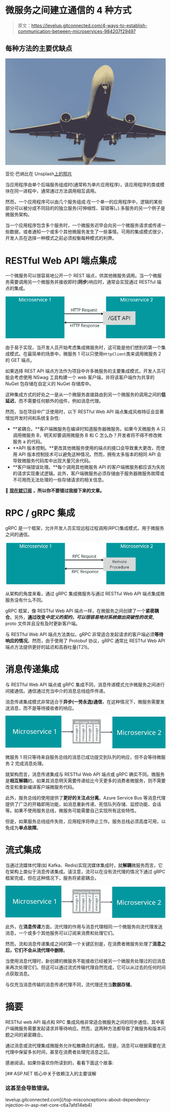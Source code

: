 # 微服务之间建立通信的 4 种方式

> 原文：<https://levelup.gitconnected.com/4-ways-to-establish-communication-between-microservices-984207f29497>

## 每种方法的主要优缺点

![](img/77768d68bbd3ed903c7be028a49f61ba.png)

亚伦·巴纳比在 Unsplash[上的照片](https://unsplash.com?utm_source=medium&utm_medium=referral)

当应用程序由单个后端服务组成时(通常称为单片应用程序)，该应用程序的类或模块在同一进程中，通常通过方法调用相互调用。

然而，一个应用程序可以由几个服务组成:在一个单一的应用程序中，逻辑的某些部分可以被分成不同目的的独立服务(可伸缩性、容错等)。).多服务的另一个例子是微服务架构。

当一个应用程序包含多个服务时，一个微服务迟早会向另一个微服务请求或传递一些数据，或者通知一个或多个其他微服务发生了一些事情。可用的集成模式很少，开发人员在选择一种模式之前必须权衡每种模式的利弊。

# RESTful Web API 端点集成

一个微服务可以很容易地公开一个 REST 端点，供其他微服务调用。当一个微服务需要调用另一个微服务并接收即时(**同步**)响应时，通常会实现通过 RESTful 端点的集成。

![](img/cd00a15eb9387740d6b45b6af93d7d9f.png)

由于易于实现，当开发人员开始考虑集成微服务时，这可能是他们想到的第一个集成模式。在最简单的场景中，微服务 1 可以只使用`HttpClient`类来调用微服务 2 的 GET 端点。

如果选择 REST API 端点方法作为项目中许多微服务的主要集成模式，开发人员可能会考虑使用 NSwag 工具构建一个 web 客户端，并将该客户端作为共享的 NuGet 包存储在自定义的 NuGet 存储库中。

这种集成方式的好处之一是从一个微服务直接路由到另一个微服务的调用之间的**低延迟**，而不需要任何额外的组件，例如消息代理。

然而，当在项目中广泛使用时，以下 RESTful Web API 端点集成风格特征会显著增加开发时间和系统复杂性:

*   **紧耦合。**客户端微服务在编译时知道服务器微服务。如果今天微服务 A 只调用微服务 B，明天却要调用微服务 B 和 C 怎么办？开发者将不得不修改微服务 a 的代码。
*   **API 版本控制。**更改其他微服务使用的端点的接口会导致重大更改，而使用 API 版本控制技术可以避免这种情况。然而，拥有太多版本的相同 API 会导致微服务代码库中出现大量冗余代码。
*   **客户端错误处理。**每个调用其他微服务 API 的客户端微服务都应该为失败的请求实现重试逻辑。此外，客户端微服务必须存储由于服务器微服务故障或不可用而无法处理的一些存储请求的相关信息。

🔔 [**现在就订阅**](https://esashamathews.medium.com/subscribe) **，所以你不要错过我接下来的文章。**

# RPC / gRPC 集成

gRPC 是一个框架，允许开发人员实现远程过程调用(RPC)集成模式，用于微服务之间的通信。

![](img/8d478f4cf62210e8c6db2fba04171973.png)

从架构的角度来看，通过 gRPC 集成微服务与通过 RESTful Web API 端点集成微服务没有什么不同。

gRPC 框架，像 RESTful Web API 端点一样，在微服务之间创建了一个**紧密耦合**。另外，**通过改变*中定义的契约，可以很容易地对系统做出突破性的改变***。proto 文件并且没有及时更新客户端。

与 RESTful Web API 端点方法类似，gRPC 非常适合发起请求的客户端必须**等待响应的情况**。然而，由于使用了 Protobuf 协议，gRPC 通常比 RESTful Web API 端点方法提供更好的延迟和高吞吐量(T21)。

# 消息传递集成

与 RESTful Web API 端点或 gRPC 集成不同，消息传递模式允许微服务之间进行间接通信。通信通过充当中介的消息总线组件传递。

消息传递集成模式非常适合于**异步(一劳永逸)通信**，在这种情况下，微服务需要发送消息，而不是等待接收者的响应。

![](img/a3e235e531989deb4ff9d7fe37933ab9.png)

微服务 1 将只等待来自服务总线的消息已成功提交到队列的响应，但不会等待微服务 2 完成消息处理。

就架构而言，消息传递集成与 RESTful Web API 端点或 gRPC 确实不同。微服务是**相互解耦**的。如果其消息明天需要传递给比今天更多的消费者微服务，则不需要改变和重新编译客户端微服务代码。

此外，服务总线的使用提供了**更好的关注点分离**。Azure Service Bus 等消息代理提供了广泛的开箱即用功能，如消息重新传递、死信队列存储、监控功能、会话等。如果不使用服务总线，微服务可能需要自己实现所有这些特性。

但是，如果服务总线组件失败，应用程序将停止工作。服务总线必须高度可用，以免成为**单点故障**。

# 流式集成

当通过流媒体代理(如 Kafka、Redis)实现流媒体集成时，就**解耦**微服务而言，它在架构上类似于消息传递集成。请注意，流可以在没有流代理的情况下通过 gRPC 框架完成，但在这种情况下，服务将紧密耦合。

![](img/a5f801b6582a0fd975517d7b7a42a7ab.png)

此外，在**消息传递**方面，流代理的作用与消息代理相同:一个微服务向流代理发送消息，一个或多个其他服务可以订阅来消费和处理它们。

然而，流和消息传递集成之间的第一个关键区别是，在消费者微服务处理了**消息之后，它们不会从流代理中删除**。

当使用消息代理时，新创建的微服务不能接收已经被另一个微服务处理过的旧消息来再次处理它们。但这可以通过流式传输代理自然完成，它可以从过去的任何时间点获取消息。

与仅充当消息传输的消息传递代理不同，流代理还充当**数据存储**。

# 摘要

RESTful web API 端点和 RPC 集成风格非常适合微服务之间的同步通信，其中客户端微服务需要发起请求并等待响应。然而，这两种方法都导致了微服务和版本问题之间的紧密耦合。

通过消息或流代理集成微服务允许松散耦合的通信。但是，消息可以根据需要在流代理中保留多长时间，甚至在消费者处理完消息之后。

感谢阅读。如果你喜欢你所读到的，看看下面这个故事:

[](/top-misconceptions-about-dependency-injection-in-asp-net-core-c6a7afd14eb4) [## ASP.NET 核心中关于依赖注入的主要误解

### 这甚至会导致错误。

levelup.gitconnected.com](/top-misconceptions-about-dependency-injection-in-asp-net-core-c6a7afd14eb4)